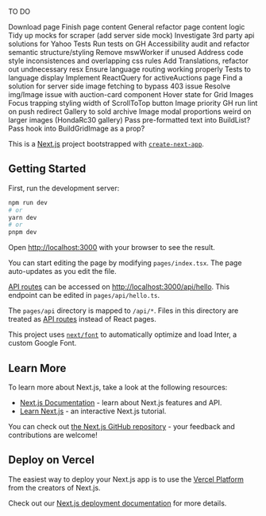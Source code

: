 TO DO

Download page
Finish page content
General refactor page content logic
Tidy up mocks for scraper (add server side mock)
Investigate 3rd party api solutions for Yahoo
Tests
Run tests on GH
Accessibility audit and refactor semantic structure/styling
Remove mswWorker if unused
Address code style inconsistences and overlapping css rules
Add Translations, refactor out undnecessary resx
Ensure language routing working properly
Tests to language display
Implement ReactQuery for activeAuctions page
Find a solution for server side image fetching to bypass 403 issue
Resolve img/Image issue with auction-card component
Hover state for Grid Images
Focus trapping
styling width of ScrollToTop button
Image priority
GH run lint on push
redirect Gallery to sold archive
Image modal proportions weird on larger images (HondaRc30 gallery)
Pass pre-formatted text into BuildList?
Pass hook into BuildGridImage as a prop?

This is a [Next.js](https://nextjs.org/) project bootstrapped with [`create-next-app`](https://github.com/vercel/next.js/tree/canary/packages/create-next-app).

## Getting Started

First, run the development server:

```bash
npm run dev
# or
yarn dev
# or
pnpm dev
```

Open [http://localhost:3000](http://localhost:3000) with your browser to see the result.

You can start editing the page by modifying `pages/index.tsx`. The page auto-updates as you edit the file.

[API routes](https://nextjs.org/docs/api-routes/introduction) can be accessed on [http://localhost:3000/api/hello](http://localhost:3000/api/hello). This endpoint can be edited in `pages/api/hello.ts`.

The `pages/api` directory is mapped to `/api/*`. Files in this directory are treated as [API routes](https://nextjs.org/docs/api-routes/introduction) instead of React pages.

This project uses [`next/font`](https://nextjs.org/docs/basic-features/font-optimization) to automatically optimize and load Inter, a custom Google Font.

## Learn More

To learn more about Next.js, take a look at the following resources:

- [Next.js Documentation](https://nextjs.org/docs) - learn about Next.js features and API.
- [Learn Next.js](https://nextjs.org/learn) - an interactive Next.js tutorial.

You can check out [the Next.js GitHub repository](https://github.com/vercel/next.js/) - your feedback and contributions are welcome!

## Deploy on Vercel

The easiest way to deploy your Next.js app is to use the [Vercel Platform](https://vercel.com/new?utm_medium=default-template&filter=next.js&utm_source=create-next-app&utm_campaign=create-next-app-readme) from the creators of Next.js.

Check out our [Next.js deployment documentation](https://nextjs.org/docs/deployment) for more details.
